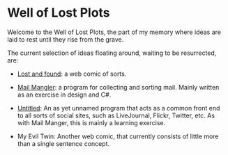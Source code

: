# Well of Lost Plots

Welcome to the Well of Lost Plots, the part of my memory where ideas are laid to
rest until they rise from the grave.

The current selection of ideas floating around, waiting to be resurrected, are:

*   [Lost and found](./LostAndFound/): a web comic of sorts.

*   [Mail Mangler](./MailMangler/): a program for collecting and
    sorting mail. Mainly written as an exercise in design and C#.

*   [Untitled](./Untitled/): An as yet unnamed program that acts
    as a common front end to all sorts of social sites, such as LiveJournal, Flickr,
    Twitter, etc. As with Mail Manger, this is mainly a learning exercise.

*   My Evil Twin: Another web comic, that currently consists of little more than a
    single sentence concept.